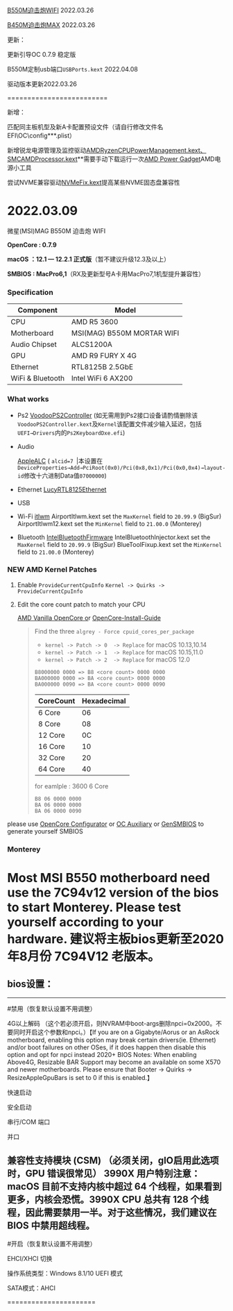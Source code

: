  [B550M迫击炮WIFI](https://github.com/gandaxi/MSI-b550m-mortar-WIFI-macOS-Monterey/releases/download/B550%E6%88%96X570%E4%B8%BB%E6%9D%BF/EFI-oc0.7.9-.6-12.+b550.WIFI+R.RX.A.+.USB.zip) 2022.03.26
 
 [B450M迫击炮MAX](https://github.com/gandaxi/MSI-b550m-mortar-WIFI-macOS-Monterey/releases/download/B450%E6%88%96%E4%BB%A5%E4%B8%8B%E4%B8%BB%E6%9D%BF/EFI.zip) 2022.03.26

更新：

更新引导OC 0.7.9 稳定版

B550M定制usb端口`USBPorts.kext` 2022.04.08

驱动版本更新2022.03.26

=========================

新增：

匹配同主板机型及新A卡配置预设文件（请自行修改文件名EFI\OC\config***.plist）

新增锐龙电源管理及监控驱动[AMDRyzenCPUPowerManagement.kext、SMCAMDProcessor.kext](https://github.com/trulyspinach/SMCAMDProcessor)**需要手动下载运行一次[AMD Power Gadget](https://github.com/trulyspinach/SMCAMDProcessor/releases/download/0.7/AMD.Power.Gadget.app.zip)AMD电源小工具

尝试NVME兼容驱动[NVMeFix.kext](https://github.com/acidanthera/NVMeFix)提高某些NVME固态盘兼容性

2022.03.09
==========================


微星(MSI)MAG B550M 迫击炮 WIFI

**OpenCore : 0.7.9**

**macOS ：12.1 — 12.2.1 正式版**（暂不建议升级12.3及以上）

**SMBIOS : MacPro6,1**（RX及更新型号A卡用MacPro7,1机型提升兼容性）

### Specification

| **Component**       | **Model**                  |
| ------------------- | -------------------------- |
| CPU                 | AMD R5 3600                |
| Motherboard         | MSI(MAG) B550M MORTAR WIFI |
| Audio Chipset       | ALCS1200A                  |
| GPU                 | AMD R9 FURY X 4G           |
| Ethernet            | RTL8125B 2.5GbE            |
| WiFi & Bluetooth    | Intel WiFi 6 AX200         |

### What works

- Ps2
 [VoodooPS2Controller](https://github.com/RehabMan/OS-X-Voodoo-PS2-Controller) (如无需用到Ps2接口设备请酌情删除该`VoodooPS2Controller.kext`及`Kernel`该配置文件减少输入延迟，包括`UEFI→Drivers`内的`Ps2KeyboardDxe.efi`)

- Audio

  [AppleALC](https://github.com/acidanthera/AppleALC) ( `alcid=7 `|本设置在`DeviceProperties→Add→PciRoot(0x0)/Pci(0x8,0x1)/Pci(0x0,0x4)→layout-id`修改十六进制Data值`07000000`)

- Ethernet
  [LucyRTL8125Ethernet](https://github.com/Mieze/LucyRTL8125Ethernet)

- USB

- Wi-Fi
  [itlwm](https://github.com/OpenIntelWireless/itlwm)
  AirportItlwm.kext set the `MaxKernel` field to `20.99.9` (BigSur)
  AirportItlwm12.kext set the `MinKernel` field to `21.00.0` (Monterey)

- Bluetooth
  [IntelBluetoothFirmware](https://github.com/OpenIntelWireless/IntelBluetoothFirmware)
  IntelBluetoothInjector.kext set the `MaxKernel` field to `20.99.9` (BigSur)
  BlueToolFixup.kext set the `MinKernel` field to `21.00.0` (Monterey)

### NEW AMD Kernel Patches

1. Enable `ProvideCurrentCpuInfo`
   `Kernel -> Quirks -> ProvideCurrentCpuInfo`

2. Edit the core count patch to match your CPU

   [AMD Vanilla OpenCore o](https://github.com/AMD-OSX/AMD_Vanilla/tree/master)r [OpenCore-Install-Guide](https://dortania.github.io/OpenCore-Install-Guide/extras/monterey.html#amd-patches)

   > Find the three `algrey - Force cpuid_cores_per_package`
   >
   > - `kernel -> Patch -> 0  -> Replace` for macOS 10.13,10.14
   > - `kernel -> Patch -> 1  -> Replace` for macOS 10.15,11.0
   > - `kernel -> Patch -> 2  -> Replace` for macOS 12.0
   >
   > ```
   > B8000000 0000 => B8 <core count> 0000 0000
   > BA000000 0000 => BA <core count> 0000 0000
   > BA000000 0090 => BA <core count> 0000 0090
   > ```
   >
   > | CoreCount | Hexadecimal |
   > | --------- | ----------- |
   > | 6 Core    | 06          |
   > | 8 Core    | 08          | 
   > | 12 Core   | 0C          |
   > | 16 Core   | 10          |
   > | 32 Core   | 20          |
   > | 64 Core   | 40          |
   >
   > for eamlple : 3600 6 Core
   > ```
   > B8 06 0000 0000
   > BA 06 0000 0000
   > BA 06 0000 0090
   > ```
   >
please use [OpenCore Configurator](https://mackie100projects.altervista.org/opencore-configurator/) or  [OC Auxiliary](https://github.com/ic005k/QtOpenCoreConfig)  or  [GenSMBIOS](https://github.com/corpnewt/GenSMBIOS)  to generate yourself SMBIOS

### Monterey
Most MSI B550 motherboard need use the 7C94v12 version of the bios to start Monterey. Please test yourself according to your hardware.
建议将主板bios更新至2020年8月份 7C94V12 老版本。
==== 
## bios设置：
----  
#禁用（恢复默认设置不用调整）
  
  4G以上解码
（这个若必须开启，则NVRAM中boot-args删除npci=0x2000。不要同时开启这个参数和npci。）【If you are on a Gigabyte/Aorus or an AsRock motherboard, enabling this option may break certain drivers(ie. Ethernet) and/or boot failures on other OSes, if it does happen then disable this option and opt for npci instead
2020+ BIOS Notes: When enabling Above4G, Resizable BAR Support may become an available on some X570 and newer motherboards. Please ensure that Booter -> Quirks -> ResizeAppleGpuBars is set to 0 if this is enabled.】
  
  快速启动
  
  安全启动
  
  串行/COM 端口
  
  并口
  
  兼容性支持模块 (CSM)
（必须关闭，gIO启用此选项时，GPU 错误很常见）
3990X 用户特别注意：macOS 目前不支持内核中超过 64 个线程，如果看到更多，内核会恐慌。3990X CPU 总共有 128 个线程，因此需要禁用一半。对于这些情况，我们建议在 BIOS 中禁用超线程。
----
#开启（恢复默认设置不用调整）
  
EHCI/XHCI 切换
  
操作系统类型：Windows 8.1/10 UEFI 模式
  
SATA模式：AHCI

======================
